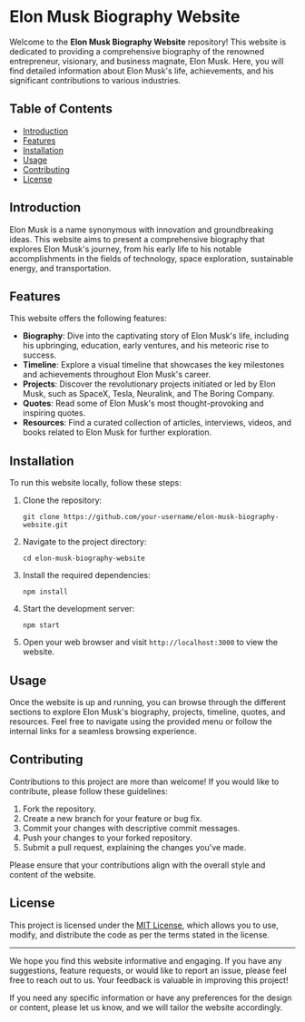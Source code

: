 # Elon Musk Biography Website

Welcome to the **Elon Musk Biography Website** repository! This website is dedicated to providing a comprehensive biography of the renowned entrepreneur, visionary, and business magnate, Elon Musk. Here, you will find detailed information about Elon Musk's life, achievements, and his significant contributions to various industries.

## Table of Contents

- [Introduction](#introduction)
- [Features](#features)
- [Installation](#installation)
- [Usage](#usage)
- [Contributing](#contributing)
- [License](#license)

## Introduction

Elon Musk is a name synonymous with innovation and groundbreaking ideas. This website aims to present a comprehensive biography that explores Elon Musk's journey, from his early life to his notable accomplishments in the fields of technology, space exploration, sustainable energy, and transportation.

## Features

This website offers the following features:

- **Biography**: Dive into the captivating story of Elon Musk's life, including his upbringing, education, early ventures, and his meteoric rise to success.
- **Timeline**: Explore a visual timeline that showcases the key milestones and achievements throughout Elon Musk's career.
- **Projects**: Discover the revolutionary projects initiated or led by Elon Musk, such as SpaceX, Tesla, Neuralink, and The Boring Company.
- **Quotes**: Read some of Elon Musk's most thought-provoking and inspiring quotes.
- **Resources**: Find a curated collection of articles, interviews, videos, and books related to Elon Musk for further exploration.

## Installation

To run this website locally, follow these steps:

1. Clone the repository:

   ```shell
   git clone https://github.com/your-username/elon-musk-biography-website.git
   ```

2. Navigate to the project directory:

   ```shell
   cd elon-musk-biography-website
   ```

3. Install the required dependencies:

   ```shell
   npm install
   ```

4. Start the development server:

   ```shell
   npm start
   ```

5. Open your web browser and visit `http://localhost:3000` to view the website.

## Usage

Once the website is up and running, you can browse through the different sections to explore Elon Musk's biography, projects, timeline, quotes, and resources. Feel free to navigate using the provided menu or follow the internal links for a seamless browsing experience.

## Contributing

Contributions to this project are more than welcome! If you would like to contribute, please follow these guidelines:

1. Fork the repository.
2. Create a new branch for your feature or bug fix.
3. Commit your changes with descriptive commit messages.
4. Push your changes to your forked repository.
5. Submit a pull request, explaining the changes you've made.

Please ensure that your contributions align with the overall style and content of the website.

## License

This project is licensed under the [MIT License](LICENSE), which allows you to use, modify, and distribute the code as per the terms stated in the license.

---

We hope you find this website informative and engaging. If you have any suggestions, feature requests, or would like to report an issue, please feel free to reach out to us. Your feedback is valuable in improving this project!

If you need any specific information or have any preferences for the design or content, please let us know, and we will tailor the website accordingly.
